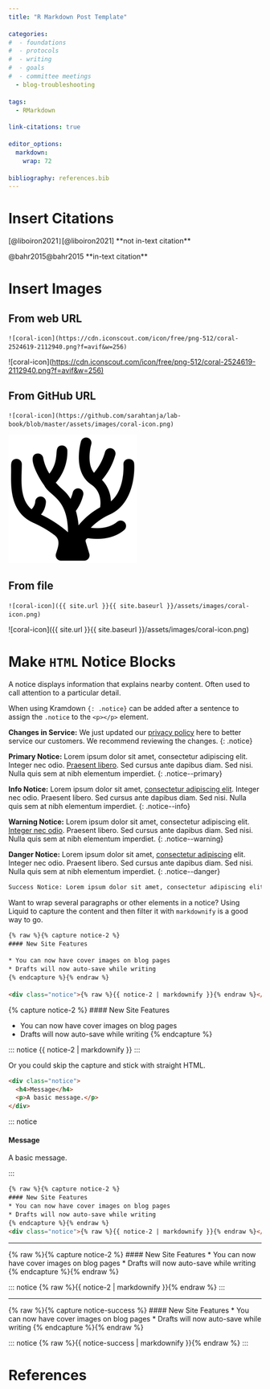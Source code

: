 ```yaml
---
title: "R Markdown Post Template"

categories:
#  - foundations
#  - protocols
#  - writing
#  - goals
#  - committee meetings
  - blog-troubleshooting
  
tags:
  - RMarkdown

link-citations: true

editor_options: 
  markdown: 
    wrap: 72
    
bibliography: references.bib
---
```


# Insert Citations

[@liboiron2021`]`\[@liboiron2021] \*\*not in-text citation\*\*

@bahr2015\@bahr2015 \*\*in-text citation\*\*

# Insert Images

## From web URL

`![coral-icon](https://cdn.iconscout.com/icon/free/png-512/coral-2524619-2112940.png?f=avif&w=256)`

!\[coral-icon\](<https://cdn.iconscout.com/icon/free/png-512/coral-2524619-2112940.png?f=avif&w=256)>

## From GitHub URL

`![coral-icon](https://github.com/sarahtanja/lab-book/blob/master/assets/images/coral-icon.png)`

![coral-icon](https://github.com/sarahtanja/lab-book/blob/master/assets/images/coral-icon.png)

## From file

`![coral-icon]({{ site.url }}{{ site.baseurl }}/assets/images/coral-icon.png)`

!\[coral-icon\]({{ site.url }}{{ site.baseurl
}}/assets/images/coral-icon.png)

# Make `HTML` Notice Blocks

A notice displays information that explains nearby content. Often used
to call attention to a particular detail.

When using Kramdown `{: .notice}` can be added after a sentence to
assign the `.notice` to the `<p></p>` element.

**Changes in Service:** We just updated our [privacy policy](#) here to
better service our customers. We recommend reviewing the changes. {:
.notice}

**Primary Notice:** Lorem ipsum dolor sit amet, consectetur adipiscing
elit. Integer nec odio. [Praesent libero](#). Sed cursus ante dapibus
diam. Sed nisi. Nulla quis sem at nibh elementum imperdiet. {:
.notice--primary}

**Info Notice:** Lorem ipsum dolor sit amet, [consectetur adipiscing
elit](#). Integer nec odio. Praesent libero. Sed cursus ante dapibus
diam. Sed nisi. Nulla quis sem at nibh elementum imperdiet. {:
.notice--info}

**Warning Notice:** Lorem ipsum dolor sit amet, consectetur adipiscing
elit. [Integer nec odio](#). Praesent libero. Sed cursus ante dapibus
diam. Sed nisi. Nulla quis sem at nibh elementum imperdiet. {:
.notice--warning}

**Danger Notice:** Lorem ipsum dolor sit amet, [consectetur
adipiscing](#) elit. Integer nec odio. Praesent libero. Sed cursus ante
dapibus diam. Sed nisi. Nulla quis sem at nibh elementum imperdiet. {:
.notice--danger}

``` html
Success Notice: Lorem ipsum dolor sit amet, consectetur adipiscing elit. Integer nec odio. Praesent libero. Sed cursus ante dapibus diam. Sed nisi. Nulla quis sem at nibh elementum imperdiet. {: .notice-success}
```

Want to wrap several paragraphs or other elements in a notice? Using
Liquid to capture the content and then filter it with `markdownify` is a
good way to go.

``` html
{% raw %}{% capture notice-2 %}
#### New Site Features

* You can now have cover images on blog pages
* Drafts will now auto-save while writing
{% endcapture %}{% endraw %}

<div class="notice">{% raw %}{{ notice-2 | markdownify }}{% endraw %}</div>
```

{% capture notice-2 %} #### New Site Features

-   You can now have cover images on blog pages
-   Drafts will now auto-save while writing {% endcapture %}

::: notice
{{ notice-2 \| markdownify }}
:::

Or you could skip the capture and stick with straight HTML.

``` html
<div class="notice">
  <h4>Message</h4>
  <p>A basic message.</p>
</div>
```

::: notice
<h4>

Message

</h4>

<p>

A basic message.

</p>
:::

``` html
{% raw %}{% capture notice-2 %}
#### New Site Features
* You can now have cover images on blog pages
* Drafts will now auto-save while writing
{% endcapture %}{% endraw %}
<div class="notice">{% raw %}{{ notice-2 | markdownify }}{% endraw %}</div>
```

------------------------------------------------------------------------

{% raw %}{% capture notice-2 %} #### New Site Features \* You can now
have cover images on blog pages \* Drafts will now auto-save while
writing {% endcapture %}{% endraw %}

::: notice
{% raw %}{{ notice-2 \| markdownify }}{% endraw %}
:::

------------------------------------------------------------------------

{% raw %}{% capture notice-success %} #### New Site Features \* You can
now have cover images on blog pages \* Drafts will now auto-save while
writing {% endcapture %}{% endraw %}

::: notice
{% raw %}{{ notice-success \| markdownify }}{% endraw %}
:::

# References
